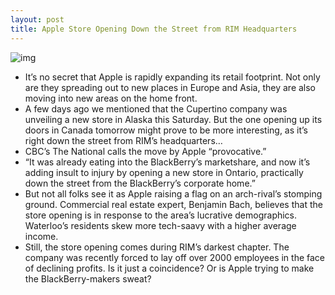 ```yaml
---
layout: post
title: Apple Store Opening Down the Street from RIM Headquarters
---
```

![img](http://media.idownloadblog.com/wp-content/uploads/2011/08/apple_store_waterloo.jpg)
* It’s no secret that Apple is rapidly expanding its retail footprint. Not only are they spreading out to new places in Europe and Asia, they are also moving into new areas on the home front.
* A few days ago we mentioned that the Cupertino company was unveiling a new store in Alaska this Saturday. But the one opening up its doors in Canada tomorrow might prove to be more interesting, as it’s right down the street from RIM’s headquarters…
* CBC’s The National calls the move by Apple “provocative.”
* “It was already eating into the BlackBerry’s marketshare, and now it’s adding insult to injury by opening a new store in Ontario, practically down the street from the BlackBerry’s corporate home.”
* But not all folks see it as Apple raising a flag on an arch-rival’s stomping ground. Commercial real estate expert, Benjamin Bach, believes that the store opening is in response to the area’s lucrative demographics. Waterloo’s residents skew more tech-saavy with a higher average income.
* Still, the store opening comes during RIM’s darkest chapter. The company was recently forced to lay off over 2000 employees in the face of declining profits. Is it just a coincidence? Or is Apple trying to make the BlackBerry-makers sweat?

